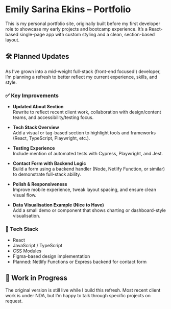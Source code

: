 # Emily Sarina Ekins – Portfolio

This is my personal portfolio site, originally built before my first developer role to showcase my early projects and bootcamp experience. It’s a React-based single-page app with custom styling and a clean, section-based layout.

## 🛠 Planned Updates

As I’ve grown into a mid-weight full-stack (front-end focused!) developer, I’m planning a refresh to better reflect my current experience, skills, and style.

### ✅ Key Improvements

- **Updated About Section**  
  Rewrite to reflect recent client work, collaboration with design/content teams, and accessibility/testing focus.

- **Tech Stack Overview**  
  Add a visual or tag-based section to highlight tools and frameworks (React, TypeScript, Playwright, etc.).

- **Testing Experience**  
  Include mention of automated tests with Cypress, Playwright, and Jest.

- **Contact Form with Backend Logic**  
  Build a form using a backend handler (Node, Netlify Function, or similar) to demonstrate full-stack ability.

- **Polish & Responsiveness**  
  Improve mobile experience, tweak layout spacing, and ensure clean visual flow.

- **Data Visualisation Example (Nice to Have)**  
  Add a small demo or component that shows charting or dashboard-style visualisation.

### 🔧 Tech Stack

- React
- JavaScript / TypeScript
- CSS Modules
- Figma-based design implementation
- Planned: Netlify Functions or Express backend for contact form

## 🚧 Work in Progress

The original version is still live while I build this refresh. Most recent client work is under NDA, but I’m happy to talk through specific projects on request.
